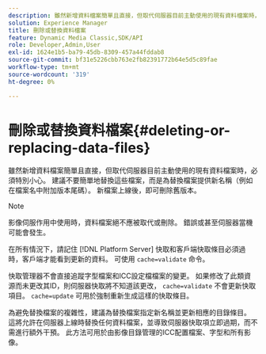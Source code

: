 ```yaml
---
description: 雖然新增資料檔案簡單且直接，但取代伺服器目前主動使用的現有資料檔案時，必須特別小心。 建議不要簡單地替換這些檔案，而是為替換檔案提供新名稱（例如在檔案名中附加版本尾碼）。 新檔案上線後，即可刪除舊版本。
solution: Experience Manager
title: 刪除或替換資料檔案
feature: Dynamic Media Classic,SDK/API
role: Developer,Admin,User
exl-id: 1624e1b5-ba79-45db-8309-457a44fddab8
source-git-commit: bf31e5226cbb763e2fb82391772b64e5d5c89fae
workflow-type: tm+mt
source-wordcount: '319'
ht-degree: 0%

---
```


# 刪除或替換資料檔案{#deleting-or-replacing-data-files}

雖然新增資料檔案簡單且直接，但取代伺服器目前主動使用的現有資料檔案時，必須特別小心。 建議不要簡單地替換這些檔案，而是為替換檔案提供新名稱（例如在檔案名中附加版本尾碼）。 新檔案上線後，即可刪除舊版本。

>[!NOTE]
>
>影像伺服作用中使用時，資料檔案絕不應被取代或刪除。 錯誤或甚至伺服器當機可能會發生。

在所有情況下，請記住 [!DNL Platform Server] 快取和客戶端快取條目必須過時，客戶端才能看到更新的資料。 可使用 `cache=validate` 命令。

快取管理器不會直接追蹤字型檔案和ICC設定檔檔案的變更。 如果修改了此類資源而未更改其ID，則伺服器快取將不知道該更改， `cache=validate` 不會更新快取項目。 `cache=update` 可用於強制重新生成這樣的快取條目。

為避免替換檔案的複雜性，建議為替換檔案指定新名稱並更新相應的目錄條目。 這將允許在伺服器上線時替換任何資料檔案，並導致伺服器快取項立即過期，而不需進行額外干預。 此方法可用於由影像目錄管理的ICC配置檔案、字型和所有影像。
